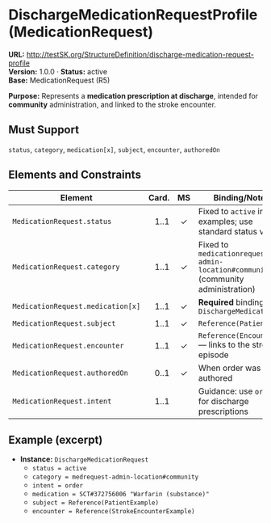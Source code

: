 

# DischargeMedicationRequestProfile (MedicationRequest)

**URL:** http://testSK.org/StructureDefinition/discharge-medication-request-profile  
**Version:** 1.0.0 · **Status:** active  
**Base:** MedicationRequest (R5)

**Purpose:** Represents a **medication prescription at discharge**, intended for **community** administration, and linked to the stroke encounter.

## Must Support
`status`, `category`, `medication[x]`, `subject`, `encounter`, `authoredOn`

## Elements and Constraints

| Element | Card. | MS | Binding/Notes |
|---|---:|:---:|---|
| `MedicationRequest.status` | 1..1 | ✓ | Fixed to `active` in examples; use standard status values |
| `MedicationRequest.category` | 1..1 | ✓ | Fixed to `medicationrequest-admin-location#community` (community administration) |
| `MedicationRequest.medication[x]` | 1..1 | ✓ | **Required** binding to `DischargeMedicationVS` |
| `MedicationRequest.subject` | 1..1 | ✓ | `Reference(Patient)` |
| `MedicationRequest.encounter` | 1..1 | ✓ | `Reference(Encounter)` — links to the stroke episode |
| `MedicationRequest.authoredOn` | 0..1 | ✓ | When order was authored |
| `MedicationRequest.intent` | 1..1 |  | Guidance: use `order` for discharge prescriptions |

## Example (excerpt)
- **Instance:** `DischargeMedicationRequest`
  - `status = active`
  - `category = medrequest-admin-location#community`
  - `intent = order`
  - `medication = SCT#372756006 "Warfarin (substance)"`
  - `subject = Reference(PatientExample)`
  - `encounter = Reference(StrokeEncounterExample)`